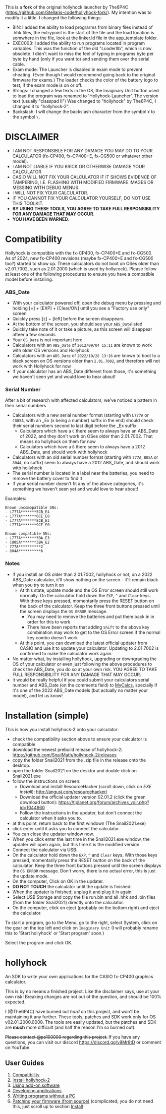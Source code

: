 This is a __fork__ of the original hollyhock launcher by The6P4C (https://github.com/Stellaris-code/hollyhock-fork/).
My intention was to modify it a little. I changed the following things:
- BIN:       I added the ability to load prograrms from binary files instead of .hhk files, the extrypoint is the start of the file and the load location is somwhere in the file,
             look at the linker.ld file in the app_template folder.
- EXEC003:   I added the ability to run programs located in program variables. This was the function of the old "LoaderIIb", which is now obsolete.
             I didn't want to miss the feel of typing in programs byte per byte by hand (only if you want to) and sending them over the serial cable.
- Exam mode: The Launcher is disabled in exam mode to prevent cheating. (Even though I would recommend going back to the original firmware for exams.) 
             The loader checks the color of the battery logo to test, if the exam mode is on or off.
- Strings:   I changed a few texts in the OS, the Imaginary Unit button used to load the program was renamed to 'Hollyhock-Launcher'. The version text (usually "classpad II")
             Was changed to "hollyhock" by The6P4C, I changed it to "hollyhock-2".
- Backslash: I will change the backslash character from the symbol `¥` to the symbol `\`.

# DISCLAIMER
- I AM NOT RESPONSIBLE FOR ANY DAMAGE YOU MAY DO TO YOUR CALCULATOR (fx-CP400, fx-CP400+E, fx-CG500 or whatever other model).  
- I AM NOT LIABLE IF YOU BRICK OR OTHERWISE DAMAGE YOUR CALCULATOR.  
- CASIO WILL NOT FIX YOUR CALCULATOR IF IT SHOWS EVIDENCE OF TAMPERING, I.E. FLASHING WITH MODIFIED FIRMWARE IMAGES OR MESSING WITH DEBUG MENUS.  
- I WILL NOT FIX YOUR CALCULATOR.  
- IF YOU CANNOT FIX YOUR CALCULATOR YOURSELF, DO NOT USE THIS TOOLKIT.  
- **BY USING THESE TOOLS, YOU AGREE TO TAKE FULL RESPONSIBILITY FOR ANY DAMAGE THAT MAY OCCUR.**  
- **YOU HAVE BEEN WARNED**.

# Compatibility
Hollyhock is compatible with the fx-CP400, fx-CP400+E and fx-CG500.  
As of 2024, new fx-CP400 revisions (maybe fx-CP400+E and fx-CG500 too?) started to show up. These calculators do not boot on OSes older than v2.01.7002, such as 2.01.2000 (which is used by hollycock). Please follow at least one of the following procedures to ensure you have a compatible model before installing.

### ABS_Date
- With your calculator powered off, open the debug menu by pressing and holding [=] + [EXP] + [Clear/ON] until you see a "Factory use only" screen
- Quickly press [z] + [left] before the screen disappears
- At the bottom of the screen, you should see your `ABS_Date`listed
- Quickly take note of it or take a picture, as this screen will disappear afteer a few seconds
- Your `OS_Date` is not important here
- Calculators with an `ABS_Date` of `2012/09/04 15:11` are known to work with older OS versions and Hollyhock
- Calculators with an `ABS_Date` of `2022/10/28 13:16` are known to boot to a black screen on OS versions older than `2.01.7002`, and therefore will not work with Hollyhock for now
- If your calculator has an ABS_Date different from those, it's something we haven't seen yet and would love to hear about!

### Serial Number
After a bit of research with affected calculators, we've noticed a pattern in their serial numbers  
- Calculators with a new serial number format (starting with `L777A` or `C805A`, with an _Ex (x being a number) suffix in the end) should check their serial numbers second to last digit before the _Ex suffix
  - Calculators which have a `C` there seem to always have an ABS_Date of 2022, and they don't work on OSes older than 2.01.7002. That means no hollyhock on them for now
  - Calculators which have a `B` there seem to always have a 2012 ABS_Date, and should work with hollyhock
- Calculators with an old serial number format (starting with `777A`, `805A` or `804A`, no suffix) seem to always have a 2012 ABS_Date, and should work with hollyhock
- The serial number is located in a label near the batteries, you need to remove the battery cover to find it
- If your serial number doesn't fit any of the above categories, it's something we haven't seen yet and would love to hear about!

Examples:
```plaintext
Known uncomopatible SNs:
- L777A*******5CB_E4
- L777A*******0CE_E0
- L777A*******8CB_E3
- L777A*******9CE_E0

Known compatible SNs:
- L777A*******3BA_E3
- C805A*******3BA_E2
- 777A**********2
- 804A**********6
```

### Notes
- If you install an OS older than 2.01.7002, hollyhock or not, on a 2022 ABS_Date calculator, it'll show nothing on the screen - it'll remain black when you try to turn it on
  - At this state, update mode and the OS Error screen should still work normally. On the calculator hold down the `EXP`, `^` and `Clear` keys. With those keys pressed, momentarily press the RESET button on the back of the calculator. Keep the three front buttons pressed until the screen displays the `OS ERROR` message.
    - You may need to remove the batteries and put them back in in order for this to work
    - There have been reports that adding `Shift` to the above key combination may work to get to the OS Error screen if the normal key combo doesn't work
  - At this point, you can download the latest official updater from CASIO and use it to update your calculator. Updating to 2.01.7002 is confirmed to make the calculator work again.
- No matter what, by installing hollyhock, upgrading or downgrading the OS of your calculator or even just following the above procedures to check the ABS_Date, you do so at your own risk. YOU AGREE TO TAKE FULL RESPONSIBILITY FOR ANY DAMAGE THAT MAY OCCUR.
- It would be really helpful if you could submit your calculators serial number and ABS_Date (on the comments field) to [MyCalcs](https://my.calcs.quest/), specially if it's one of the 2022 ABS_Date models (but actually no matter your model), and let us know!
  

# Installation (simple)
This is how you install hollyhock-2 onto your calculator:
- check the compatibility section above to ensure your calculator is compatible
- download the newest prebuild release of hollyhock-2: https://github.com/SnailMath/hollyhock-2/releases
- copy the folder Snail2021 from the .zip file in the release onto the desktop.
- open the folder Snail2021 on the desktor and double click on Snail2021.exe
- follow the instructions on screen:
  - Download and install ResourceHacker (scroll down, click on _EXE install_): http://angusj.com/resourcehacker/
  - Download the official updater version 02.01.2 (click the green download button): https://tiplanet.org/forum/archives_voir.php?id=1044960
  - Follow the instructions in the updater, but don't connect the calculator when it asks you to.
- at this point, return back to the first windown (The Snail2021.exe)
- click enter until it asks you to connect the calculator.
- You can close the updater window now.
- When you click enter the last time in the Snail2021.exe window, the updater will open again, but this time it is the modified version.
- Connect the calculator via USB.
- On the calculator hold down the `EXP`, `^` and `Clear` keys. With those keys pressed, momentarily press the RESET button on the back of the calculator. Keep the three front buttons pressed until the screen displays the `OS ERROR` message. Don't worry, there is no actual error, this is just the update mode.
- On the computer, Click on OK in the updater. 
- __DO NOT TOUCH__ the calculator until the update is finished.
- When the updater is finished, unplug it and plug it in again
- Select USB Storage and copy the file run.bin and all .hhk and .bin files (from the folder Snail2021) directly onto the calculator.
- On the computer, click on eject (probably on the bottom right) and eject the calculator.

To start a program, go to the Menu, go to the right, select System, click on the gear on the top left and click on `Imaginary Unit` (I will probably rename this to 'Start hollyhock' or 'Start program' soon.)

Select the program and click OK.


# hollyhock
An SDK to write your own applications for the CASIO fx-CP400 graphics calculator.

This is by no means a finished project. Like the disclaimer says, use at your own risk! Breaking changes are not out of the question, and should be 100% expected.

I (@The6P4C) have burned out *hard* on this project, and won't be maintaining it any further. These tools, patches and SDK work only for OS v02.01.2000.0000. The tools are easily updated, but the patches and SDK are **much** more difficult (and half the reason I'm so burned out).

~~Please contact @ps100000 regarding this project.~~ If you have any questions, you can visit our discord https://discord.gg/y8Mr8tD or comment on YouTube.

## User Guides
1. [Compatibility](#Compatibility)
2. [Install hollyhock-2](#installation-simple)
3. [Using add-on software](doc/user/using.md)
4. [Developing applications](doc/user/developing.md)
5. [Writing programs without a PC](doc/user/exec.md)
6. [Patching your firmware (from source)](doc/user/patching.md) (complicated, you do not need this, just scroll up to section [Install](#installation-simple)

